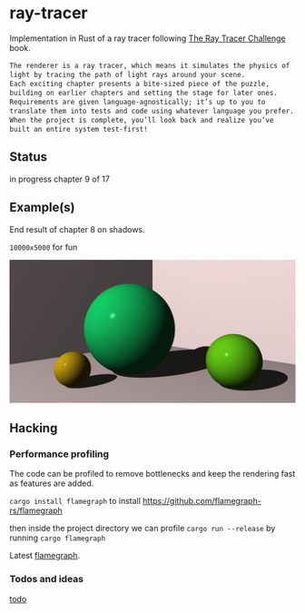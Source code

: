 # ray-tracer

Implementation in Rust of a ray tracer following [The Ray Tracer Challenge](https://www.goodreads.com/book/show/39933047-the-ray-tracer-challenge) book.

```
The renderer is a ray tracer, which means it simulates the physics of light by tracing the path of light rays around your scene. 
Each exciting chapter presents a bite-sized piece of the puzzle, building on earlier chapters and setting the stage for later ones.
Requirements are given language-agnostically; it’s up to you to translate them into tests and code using whatever language you prefer.
When the project is complete, you’ll look back and realize you’ve built an entire system test-first!
```

## Status 

in progress chapter 9 of 17

## Example(s)

End result of chapter 8 on shadows.

`10000x5000` for fun  

![alt text](final-chapter-8.png "Chapter 8 final")

## Hacking

### Performance profiling

The code can be profiled to remove bottlenecks and keep the rendering fast as features are added.

`cargo install flamegraph` to install https://github.com/flamegraph-rs/flamegraph

then inside the project directory we can profile `cargo run --release` by running `cargo flamegraph`

Latest [flamegraph](flamegraph.svg).

### Todos and ideas

[todo](todo.md)